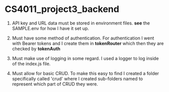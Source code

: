 # CS4011_project3_backend

1. API key and URL data must be stored in environment files.
 **see** the SAMPLE.env for how I have it set up.

2. Must have some method of authentication.
For authentication I went with Bearer tokens and I create them in **tokenRouter** which then they are checked by **tokenAuth**

3. Must make use of logging in some regard.
I used a logger to log inside of the index.js file.

4. Must allow for basic CRUD.
To make this easy to find I created a folder specifically called 'crud' where I created sub-folders named to represent which part of CRUD they were.

